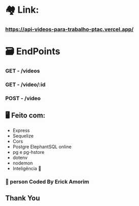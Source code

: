 # 🏘️ Link: 
### https://api-videos-para-trabalho-ptac.vercel.app/

# 🗃️ EndPoints
### GET - /videos
### GET - /video/:id
### POST - /video

## 🖥️ Feito com:
- Express
- Sequelize
- Cors
- Postgre ElephantSQL online
- pg e pg-hstore
- dotenv
- nodemon
- Inteligência 🧠

### 🧔 person Coded By Erick Amorim
## Thank You
